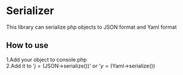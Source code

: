 # Serializer
This library can serialize php objects to JSON format and Yaml format 
## How to use
1.Add your object to console.php  
2.Add it to   '$j = ($JSON->serialize())' or
  '$y = ($Yaml->serialize()) 
